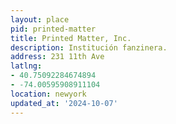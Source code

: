 ```yaml
---
layout: place
pid: printed-matter
title: Printed Matter, Inc.
description: Institución fanzinera.
address: 231 11th Ave
latlng:
- 40.75092284674894
- -74.00595908911104
location: newyork
updated_at: '2024-10-07'
---
```

